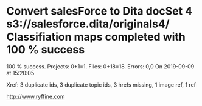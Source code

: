 # Convert salesForce to Dita docSet 4 s3://salesforce.dita/originals4/ Classifiation maps completed with 100 % success

100 % success. Projects: 0+1=1.  Files: 0+18=18. Errors: 0,0  On 2019-09-09 at 15:20:05

Xref: 3 duplicate ids, 3 duplicate topic ids, 3 hrefs missing, 1 image ref, 1 ref



http://www.ryffine.com
